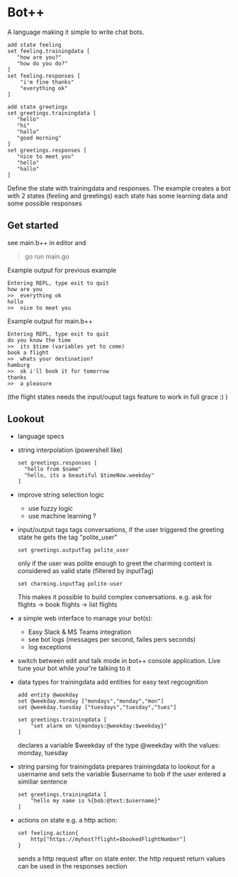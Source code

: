 # Bot++
A language making it simple to write chat bots.

```
add state feeling
set feeling.trainingdata [
   "how are you?"
   "how do you do?"
]
set feeling.responses [
    "i'm fine thanks"
    "everything ok"
]

add state greetings
set greetings.trainingdata [
   "hello"
   "hi"
   "hallo"
   "good morning"
]
set greetings.responses [
   "nice to meet you"
   "hello"
   "hallo"
]
```
Define the state with trainingdata and responses. The example creates a bot with 2 states (feeling and greetings)
each state has some learning data and some possible responses

## Get started
see main.b++ in editor and 
> go run main.go

Example output for previous example
```
Entering REPL, type exit to quit
how are you
>>  everything ok
hello
>>  nice to meet you
```

Example output for main.b++
```
Entering REPL, type exit to quit
do you know the time
>>  its $time (variables yet to come)
book a flight
>>  whats your destination?
hamburg
>>  ok i'll book it for tomorrow
thanks
>>  a pleasure
```
(the flight states needs the input/ouput tags feature to work in full grace :) )

 ## Lookout

- language specs

- string interpolation (powershell like)
  ```
  set greetings.responses [
    "hello from $name"
    "hello, its a beautiful $timeNow.weekday"
  ]
  ```

- improve string selection logic
  - use fuzzy logic
  - use machine learning ?

- input/output tags
  tags conversations, if the user triggered the greeting state
  he gets the tag "polite_user"
  ```
  set greetings.outputTag polite_user
  ```

  only if the user was polite enough to greet the charming context is considered as valid state (filtered by inputTag)
  ```
  set charming.inputTag polite-user
  ```

  This makes it possible to build complex conversations.
  e.g. ask for flights -> book flights -> list flights

- a simple web interface to manage your bot(s):
    - Easy Slack & MS Teams integration
    - see bot logs (messages per second, failes pers seconds)
    - log exceptions

- switch between edit and talk mode in bot++ console application. Live tune your bot while your're talking to it

- data types for trainingdata
  add entities for easy text regcognition
  ```
  add entity @weekday
  set @weekday.monday ["mondays","monday","mon"]
  set @weekday.tuesday ["tuesdays","tuesday","tues"]
  
  set greetings.trainingdata [
      "set alarm on %{mondays:@weekday:$weekday}"
  ]
  ```
  declares a variable $weekday of the type @weekday with the values:
  monday, tuesday

- string parsing for trainingdata prepares trainingdata to lookout for a username and sets the variable $username to bob if the user entered a similiar sentence
  ```
  set greetings.trainingdata [
      "hello my name is %{bob:@text:$username}"
  ]
  ```

- actions on state
  e.g. a http action:
  ```
  set feeling.action{
      http["https://myhost?flight=$bookedFlightNumber"]
  }
  ```
  sends a http request after on state enter. the http request return values can be used in the responses section